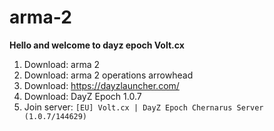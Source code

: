 # arma-2





**Hello and welcome to dayz epoch Volt.cx**

1.  Download: arma 2
2.  Download: arma 2 operations arrowhead
3.  Download: https://dayzlauncher.com/
4.  Download: DayZ Epoch 1.0.7
5.  Join server: `[EU] Volt.cx | DayZ Epoch Chernarus Server (1.0.7/144629)`
